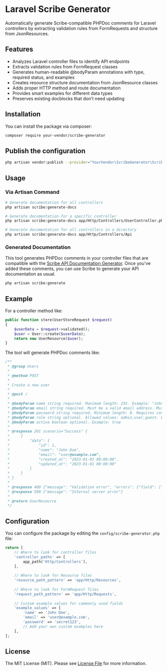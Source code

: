 # Laravel Scribe Generator

Automatically generate Scribe-compatible PHPDoc comments for Laravel controllers by extracting validation rules from FormRequests and structure from JsonResources.

## Features

- Analyzes Laravel controller files to identify API endpoints
- Extracts validation rules from FormRequest classes
- Generates human-readable @bodyParam annotations with type, required status, and examples
- Creates resource structure documentation from JsonResource classes
- Adds proper HTTP method and route documentation
- Provides smart examples for different data types
- Preserves existing docblocks that don't need updating

## Installation

You can install the package via composer:

```bash
composer require your-vendor/scribe-generator
```

## Publish the configuration

```bash
php artisan vendor:publish --provider="YourVendor\ScribeGenerator\ScribeGeneratorServiceProvider" --tag="config"
```

## Usage

### Via Artisan Command

```bash
# Generate documentation for all controllers
php artisan scribe:generate-docs

# Generate documentation for a specific controller
php artisan scribe:generate-docs app/Http/Controllers/UserController.php

# Generate documentation for all controllers in a directory
php artisan scribe:generate-docs app/Http/Controllers/Api
```

### Generated Documentation

This tool generates PHPDoc comments in your controller files that are compatible with the [Scribe API Documentation Generator](https://scribe.knuckles.wtf/laravel). Once you've added these comments, you can use Scribe to generate your API documentation as usual.

```bash
php artisan scribe:generate
```

## Example

For a controller method like:

```php
public function store(UserStoreRequest $request)
{
    $userData = $request->validated();
    $user = User::create($userData);
    return new UserResource($user);
}
```

The tool will generate PHPDoc comments like:

```php
/**
 * @group Users
 *
 * @method POST
 *
 * Create a new user
 *
 * @post /
 *
 * @bodyParam name string required. Maximum length: 255. Example: "John Doe"
 * @bodyParam email string required. Must be a valid email address. Must be unique. Example: "user@example.com"
 * @bodyParam password string required. Minimum length: 8. Requires confirmation field. Example: "password123"
 * @bodyParam role string optional. Allowed values: admin,user,guest. Example: "user"
 * @bodyParam active boolean optional. Example: true
 *
 * @response 201 scenario="Success" {
 *     {
 *         "data": {
 *             "id": 1,
 *             "name": "John Doe",
 *             "email": "user@example.com",
 *             "created_at": "2023-01-01 00:00:00",
 *             "updated_at": "2023-01-01 00:00:00"
 *         }
 *     }
 * }
 *
 * @response 400 {"message": "Validation error", "errors": {"field": ["Error message"]}}
 * @response 500 {"message": "Internal server error"}
 *
 * @return UserResource
 */
```

## Configuration

You can configure the package by editing the `config/scribe-generator.php` file:

```php
return [
    // Where to look for controller files
    'controller_paths' => [
        app_path('Http/Controllers'),
    ],
    
    // Where to look for Resource files
    'resource_path_pattern' => 'app/Http/Resources',
    
    // Where to look for FormRequest files
    'request_path_pattern' => 'app/Http/Requests',
    
    // Custom example values for commonly used fields
    'example_values' => [
        'name' => 'John Doe',
        'email' => 'user@example.com',
        'password' => 'secret123',
        // Add your own custom examples here
    ],
];
```

## License

The MIT License (MIT). Please see [License File](LICENSE.md) for more information.